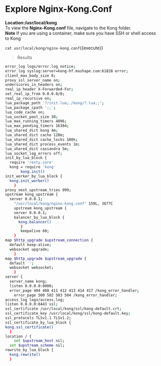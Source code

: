 # **Explore Nginx-Kong.Conf** 
**Location:/usr/local/kong** <br>
To view the **Nginx-Kong.conf** file, navigate to the Kong folder. <br>
**Note** If you are using a container, make sure you have SSH or shell access to Kong


`
cat usr/local/kong/nginx-kong.conf
`{{execute}}

> Results
```sh
error_log logs/error.log notice;
error_log syslog:server=kong-hf.mashape.com:61828 error;
client_max_body_size 0;
proxy_ssl_server_name on;
underscores_in_headers on;
real_ip_header X-Forwarded-For;
set_real_ip_from 0.0.0.0/0;
real_ip_recursive on;
lua_package_path '?/init.lua;./kong/?.lua;;';
lua_package_cpath ';;';
lua_code_cache on;
lua_socket_pool_size 30;
lua_max_running_timers 4096;
lua_max_pending_timers 16384;
lua_shared_dict kong 4m;
lua_shared_dict cache 128m;
lua_shared_dict cache_locks 100k;
lua_shared_dict process_events 1m;
lua_shared_dict cassandra 5m;
lua_socket_log_errors off;
init_by_lua_block {
  require 'resty.core'
  kong = require 'kong'
	   kong.init()
init_worker_by_lua_block {
  kong.init_worker()
	}
proxy_next_upstream_tries 999;
upstream kong_upstream {
  server 0.0.0.1;
	"/usr/local/kong/nginx-kong.conf" 159L, 3677C
	upstream kong_upstream {
	server 0.0.0.1;
	balancer_by_lua_block {
	  kong.balancer()
	   }
	   keepalive 60;
	}
map $http_upgrade $upstream_connection {
  default keep-alive;
  websocket upgrade;
	}
map $http_upgrade $upstream_upgrade {
  default '';
  websocket websocket;
	}
server {
  server_name kong;
  listen 0.0.0.0:8000;
  error_page 404 408 411 412 413 414 417 /kong_error_handler;
	error_page 500 502 503 504 /kong_error_handler;
access_log logs/access.log;
listen 0.0.0.0:8443 ssl;
ssl_certificate /usr/local/kong/ssl/kong-default.crt;
ssl_certificate_key /usr/local/kong/ssl/kong-default.key;
ssl_protocols TLSv1.1 TLSv1.2;
ssl_certificate_by_lua_block {
kong.ssl_certificate()
  }
location / {
	set $upstream_host nil;
  set $upstream_scheme nil;
rewrite_by_lua_block {
  kong.rewrite()
  }
```